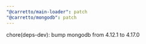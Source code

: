 ```yaml
---
"@carretto/main-loader": patch
"@carretto/mongodb": patch
---
```


chore(deps-dev): bump mongodb from 4.12.1 to 4.17.0
